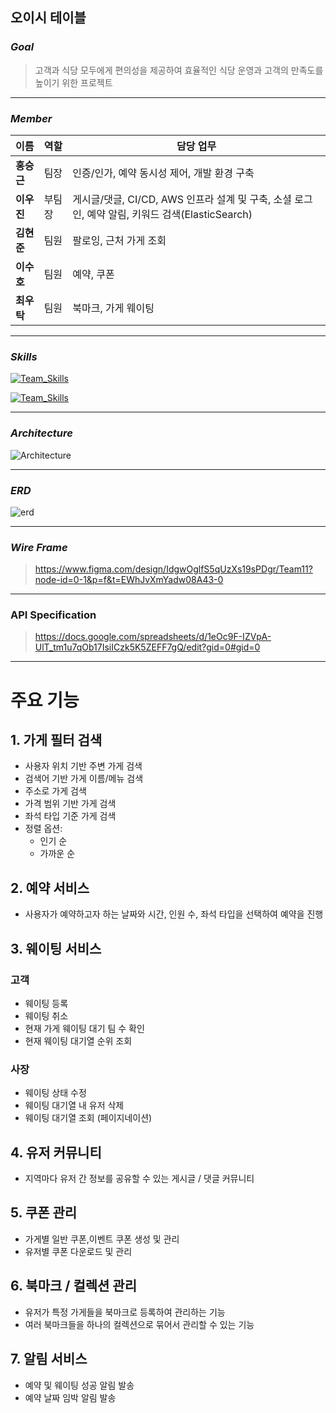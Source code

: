 ## 오이시 테이블

### _Goal_

> 고객과 식당 모두에게 편의성을 제공하여 효율적인 식당 운영과 고객의 만족도를 높이기 위한 프로젝트
---
### _Member_

| **이름**   | **역할**   | **담당 업무**                                                     |
|------------|------------|------------------------------------------------------------------|
| **홍승근** | 팀장       | 인증/인가, 예약 동시성 제어, 개발 환경 구축                      |
| **이우진** | 부팀장     | 게시글/댓글, CI/CD, AWS 인프라 설계 및 구축, 소셜 로그인, 예약 알림, 키워드 검색(ElasticSearch) |
| **김현준** | 팀원       | 팔로잉, 근처 가게 조회                                            |
| **이수호** | 팀원       | 예약, 쿠폰                                                       |
| **최우탁** | 팀원       | 북마크, 가게 웨이팅                                              |

---
### _Skills_
[![Team_Skills](https://skillicons.dev/icons?i=github,githubactions,java,spring,gradle)](https://skillicons.dev)

[![Team_Skills](https://skillicons.dev/icons?i=mysql,redis,rabbitmq,elasticsearch,docker,aws)](https://skillicons.dev)

---
### _Architecture_
![Architecture](https://img1.daumcdn.net/thumb/R1280x0/?scode=mtistory2&fname=https%3A%2F%2Fblog.kakaocdn.net%2Fdn%2FPUs71%2FbtsMLQwSuMX%2F0PlnTzIC8sWfcwnXxakPw0%2Fimg.png)

---
### _ERD_
![erd](https://img1.daumcdn.net/thumb/R1280x0/?scode=mtistory2&fname=https%3A%2F%2Fblog.kakaocdn.net%2Fdn%2FbbWFVX%2FbtsMNgOzWo5%2FLyuk5qnL3XGK9wTDMKW6Yk%2Fimg.png)

---
### _Wire Frame_
> https://www.figma.com/design/IdgwOglfS5qUzXs19sPDgr/Team11?node-id=0-1&p=f&t=EWhJvXmYadw08A43-0

---
### API Specification

> https://docs.google.com/spreadsheets/d/1eOc9F-IZVpA-UlT_tm1u7qOb17IsiICzk5K5ZEFF7gQ/edit?gid=0#gid=0

---
# 주요 기능

## 1. 가게 필터 검색
- 사용자 위치 기반 주변 가게 검색
- 검색어 기반 가게 이름/메뉴 검색
- 주소로 가게 검색
- 가격 범위 기반 가게 검색
- 좌석 타입 기준 가게 검색
- 정렬 옵션:
  - 인기 순
  - 가까운 순

## 2. 예약 서비스
- 사용자가 예약하고자 하는 날짜와 시간, 인원 수, 좌석 타입을 선택하여 예약을 진행

## 3. 웨이팅 서비스
### 고객
- 웨이팅 등록
- 웨이팅 취소
- 현재 가게 웨이팅 대기 팀 수 확인
- 현재 웨이팅 대기열 순위 조회

### 사장
- 웨이팅 상태 수정
- 웨이팅 대기열 내 유저 삭제
- 웨이팅 대기열 조회 (페이지네이션)

## 4. 유저 커뮤니티
- 지역마다 유저 간 정보를 공유할 수 있는 게시글 / 댓글 커뮤니티

## 5. 쿠폰 관리
- 가게별 일반 쿠폰,이벤트 쿠폰 생성 및 관리
- 유저별 쿠폰 다운로드 및 관리

## 6. 북마크 / 컬렉션 관리
- 유저가 특정 가게들을 북마크로 등록하여 관리하는 기능
- 여러 북마크들을 하나의 컬렉션으로 묶어서 관리할 수 있는 기능

## 7. 알림 서비스
- 예약 및 웨이팅 성공 알림 발송
- 예약 날짜 임박 알림 발송
